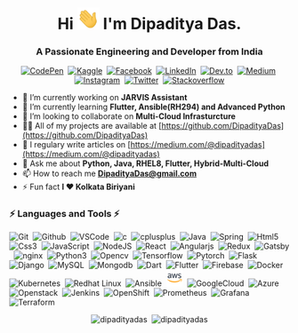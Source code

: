 <h1 align="center">Hi <img  src="https://github.com/DipadityaDas/DipadityaDas/raw/master/wave.gif" width="40"> I'm Dipaditya Das.</h1>
<h3 align="center">A Passionate Engineering and Developer from India</h3>
<p align="center">
<a href="https://codepen.io/dipadityadas" target="blank"><img src="https://cdn.jsdelivr.net/npm/simple-icons@3.0.1/icons/codepen.svg" alt="CodePen" height="25"/></a>&nbsp;
<a href="https://kaggle.com/dipadityadas" target="blank"><img src="https://cdn.jsdelivr.net/npm/simple-icons@3.0.1/icons/kaggle.svg" alt="Kaggle" height="25"/></a>&nbsp;
<a href="https://fb.com/dipaditya.das" target="blank"><img src="https://cdn.jsdelivr.net/npm/simple-icons@3.0.1/icons/facebook.svg" alt="Facebook" height="25"/></a>&nbsp;
<a href="https://linkedin.com/in/DipadityaDas" target="blank"><img src="https://cdn.jsdelivr.net/npm/simple-icons@3.0.1/icons/linkedin.svg" alt="LinkedIn" height="25"/></a>&nbsp;
<a href="https://dev.to/dipadityadas" target="blank"><img src="https://cdn.jsdelivr.net/npm/simple-icons@3.0.1/icons/dev-dot-to.svg" alt="Dev.to" height="30"/></a>&nbsp;
<a href="https://medium.com/@dipadityadas" target="blank"><img src="https://cdn.jsdelivr.net/npm/simple-icons@3.0.1/icons/medium.svg" alt="Medium" height="25"/></a>&nbsp;
<a href="https://instagram.com/dipaditya_das" target="blank"><img src="https://cdn.jsdelivr.net/npm/simple-icons@3.0.1/icons/instagram.svg" alt="Instagram" height="25"/></a>&nbsp;
<a href="https://twitter.com/@dipadityadas" target="blank"><img src="https://cdn.jsdelivr.net/npm/simple-icons@3.0.1/icons/twitter.svg" alt="Twitter" height="25"/></a>&nbsp;
<a href="https://stackoverflow.com/users/14142490/dipaditya-das" target="blank"><img src="https://cdn.jsdelivr.net/npm/simple-icons@3.0.1/icons/stackoverflow.svg" alt="Stackoverflow" height="25"/></a>
</p>

- 🔭 I’m currently working on **JARVIS Assistant**
- 🌱 I’m currently learning **Flutter, Ansible(RH294) and Advanced Python**
- 👯 I’m looking to collaborate on **Multi-Cloud Infrasturcture**
- 👨‍💻 All of my projects are available at [https://github.com/DipadityaDas](https://github.com/DipadityaDas)
- 📝 I regulary write articles on [https://medium.com/@dipadityadas](https://medium.com/@dipadityadas)
- 💬 Ask me about **Python, Java, RHEL8, Flutter, Hybrid-Multi-Cloud**
- 📫 How to reach me **DipadityaDas@gmail.com**
- ⚡ Fun fact **I ❤ Kolkata Biriyani**

<!-- ### Blogs posts -->
<!-- BLOG-POST-LIST:START -->
<!-- BLOG-POST-LIST:END -->

### ⚡ Languages and Tools ⚡

<p  align="left">
<img src="https://www.vectorlogo.zone/logos/git-scm/git-scm-icon.svg"  alt="Git"  height="30"/>&nbsp;
<img src="https://www.vectorlogo.zone/logos/github/github-icon.svg"  alt="Github"  height="30"/>&nbsp;
<img src="https://cdn.base64decode.net/images/decode/92b360777c1b57eac279611dd700cb11.png"  alt="VSCode" height="30"/>&nbsp;
<img src="https://devicons.github.io/devicon/devicon.git/icons/c/c-original.svg" alt="c" height="30"/>&nbsp;
<img src="https://devicons.github.io/devicon/devicon.git/icons/cplusplus/cplusplus-original.svg" alt="cplusplus" height="30"/>&nbsp;
<img src="https://www.vectorlogo.zone/logos/java/java-icon.svg" alt="Java" height="30"/>&nbsp;
<img src="https://www.vectorlogo.zone/logos/springio/springio-icon.svg" alt="Spring" height="30"/>&nbsp;
<img src="https://www.vectorlogo.zone/logos/w3_html5/w3_html5-icon.svg" alt="Html5" height="30"/>&nbsp;
<img src="https://devicons.github.io/devicon/devicon.git/icons/css3/css3-original.svg" alt="Css3" height="30"/>&nbsp;
<img src="https://devicons.github.io/devicon/devicon.git/icons/javascript/javascript-original.svg" alt="JavaScript" height="30"/>&nbsp;
<img src="https://www.vectorlogo.zone/logos/nodejs/nodejs-icon.svg" alt="NodeJS" height="30"/>&nbsp;
<img src="https://www.vectorlogo.zone/logos/reactjs/reactjs-icon.svg" alt="React" height="30"/>&nbsp;
<img src="https://www.vectorlogo.zone/logos/angular/angular-icon.svg" alt="Angularjs" height="30"/>&nbsp;
<img src="https://devicons.github.io/devicon/devicon.git/icons/redux/redux-original.svg" alt="Redux" height="30"/>&nbsp;
<img src="https://www.vectorlogo.zone/logos/gatsbyjs/gatsbyjs-icon.svg" alt="Gatsby" height="30"/>&nbsp;
<img src="https://www.vectorlogo.zone/logos/nginx/nginx-icon.svg" alt="nginx" height="30"/>&nbsp;
<img src="https://www.vectorlogo.zone/logos/python/python-icon.svg"  alt="Python3"  height="30"/>&nbsp;
<img src="https://www.vectorlogo.zone/logos/opencv/opencv-icon.svg"  alt="Opencv"  height="30"/>&nbsp;
<img src="https://www.vectorlogo.zone/logos/tensorflow/tensorflow-icon.svg"  alt="Tensorflow" height="30"/>&nbsp;
<img src="https://www.vectorlogo.zone/logos/pytorch/pytorch-icon.svg"  alt="Pytorch"  height="30"/>&nbsp;
<img src="https://www.vectorlogo.zone/logos/pocoo_flask/pocoo_flask-icon.svg"  alt="Flask" height="30"/>&nbsp;
<img src="https://www.vectorlogo.zone/logos/djangoproject/djangoproject-icon.svg"  alt="Django" height="30"/>&nbsp;
<img src="https://www.vectorlogo.zone/logos/mysql/mysql-icon.svg" alt="MySQL" height="30"/>&nbsp;
<img src="https://www.vectorlogo.zone/logos/mongodb/mongodb-icon.svg" alt="Mongodb" height="30"/>&nbsp;
<img src="https://www.vectorlogo.zone/logos/dartlang/dartlang-icon.svg" alt="Dart" height="30"/>&nbsp;
<img src="https://www.vectorlogo.zone/logos/flutterio/flutterio-icon.svg" alt="Flutter" height="30"/>&nbsp;
<img src="https://www.vectorlogo.zone/logos/firebase/firebase-icon.svg" alt="Firebase" height="30"/>&nbsp;
<img src="https://www.vectorlogo.zone/logos/docker/docker-icon.svg"  alt="Docker"  height="30">&nbsp;
<img src="https://www.vectorlogo.zone/logos/kubernetes/kubernetes-icon.svg"  alt="Kubernetes" height="30"/>&nbsp;
<img src="https://www.vectorlogo.zone/logos/redhat/redhat-icon.svg"  alt="Redhat Linux" height="30"/>&nbsp;
<img src="https://www.vectorlogo.zone/logos/ansible/ansible-icon.svg"  alt="Ansible"  height="30"/>&nbsp;
<img src="https://raw.githubusercontent.com/github/explore/fbceb94436312b6dacde68d122a5b9c7d11f9524/topics/aws/aws.png" alt="AWS" height="30"/>&nbsp;
<img src="https://www.vectorlogo.zone/logos/google_cloud/google_cloud-icon.svg"  alt="GoogleCloud"  height="30"/>&nbsp;
<img src="https://www.vectorlogo.zone/logos/microsoft_azure/microsoft_azure-icon.svg"  alt="Azure" height="30"/>&nbsp;
<img src="https://www.vectorlogo.zone/logos/openstack/openstack-icon.svg"  alt="Openstack" height="30"/>&nbsp;
<img src="https://www.vectorlogo.zone/logos/jenkins/jenkins-icon.svg"  alt="Jenkins"  height="30"/>&nbsp;
<img src="https://www.vectorlogo.zone/logos/openshift/openshift-icon.svg"  alt="OpenShift" height="30"/>&nbsp;
<img src="https://www.vectorlogo.zone/logos/prometheusio/prometheusio-icon.svg"  alt="Prometheus"  height="30"/>&nbsp;
<img src="https://www.vectorlogo.zone/logos/grafana/grafana-icon.svg"  alt="Grafana"  height="30"/>&nbsp;
<img src="https://www.vectorlogo.zone/logos/terraformio/terraformio-icon.svg"  alt="Terraform"  height="30"/>&nbsp;
</p>

<p  align="center">
<img  src="https://github-readme-stats.vercel.app/api/top-langs/?username=dipadityadas&hide=html,css&card_width=275&title_color=ffffff&text_color=ffffff&bg_color=0,FF00F4,B721FF,21D4FD"  alt="dipadityadas"/>&nbsp;
<img  src="https://github-readme-stats.vercel.app/api?username=dipadityadas&show_icons=true&theme=radical&title_color=ffffff&text_color=ffffff&bg_color=0,21D4FD,B721FF,FF00F4"  alt="dipadityadas"/>
</p>
